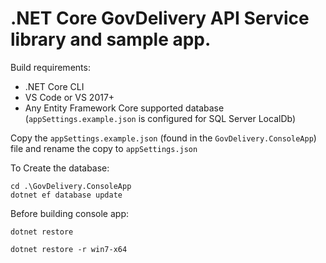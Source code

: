 # .NET Core GovDelivery API Service library and sample app.

Build requirements:

* .NET Core CLI
* VS Code or VS 2017+
* Any Entity Framework Core supported database (`appSettings.example.json` is configured for SQL Server LocalDb)

Copy the `appSettings.example.json` (found in the `GovDelivery.ConsoleApp`) file and rename the copy to `appSettings.json`

To Create the database:

```
cd .\GovDelivery.ConsoleApp
dotnet ef database update
```

Before building console app:

```
dotnet restore

dotnet restore -r win7-x64
```